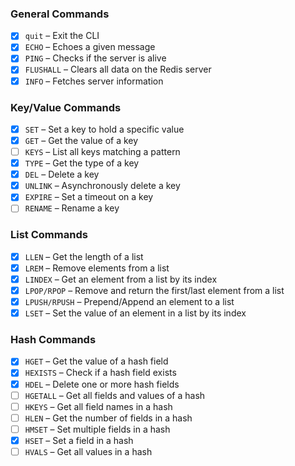 ### General Commands

- [x] `quit` – Exit the CLI
- [x] `ECHO` – Echoes a given message
- [x] `PING` – Checks if the server is alive
- [x] `FLUSHALL` – Clears all data on the Redis server
- [x] `INFO` – Fetches server information

### Key/Value Commands

- [x] `SET` – Set a key to hold a specific value
- [x] `GET` – Get the value of a key
- [ ] `KEYS` – List all keys matching a pattern
- [x] `TYPE` – Get the type of a key
- [x] `DEL` – Delete a key
- [x] `UNLINK` – Asynchronously delete a key
- [x] `EXPIRE` – Set a timeout on a key
- [ ] `RENAME` – Rename a key

### List Commands

- [x] `LLEN` – Get the length of a list
- [x] `LREM` – Remove elements from a list
- [x] `LINDEX` – Get an element from a list by its index
- [x] `LPOP/RPOP` – Remove and return the first/last element from a list
- [x] `LPUSH/RPUSH` – Prepend/Append an element to a list
- [x] `LSET` – Set the value of an element in a list by its index

### Hash Commands

- [x] `HGET` – Get the value of a hash field
- [x] `HEXISTS` – Check if a hash field exists
- [x] `HDEL` – Delete one or more hash fields
- [ ] `HGETALL` – Get all fields and values of a hash
- [ ] `HKEYS` – Get all field names in a hash
- [ ] `HLEN` – Get the number of fields in a hash
- [ ] `HMSET` – Set multiple fields in a hash
- [x] `HSET` – Set a field in a hash
- [ ] `HVALS` – Get all values in a hash
